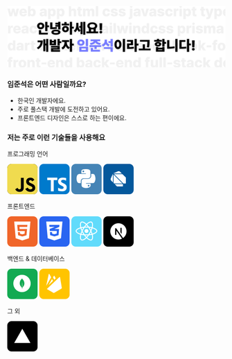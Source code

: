 ![alt](/img/banner.svg)

### 임준석은 어떤 사람일까요?

- 한국인 개발자에요.
- 주로 풀스택 개발에 도전하고 있어요.
- 프론트엔드 디자인은 스스로 하는 편이에요.

### 저는 주로 이런 기술들을 사용해요

프로그래밍 언어

![alt](/img/icons/js.svg) ![alt](/img/icons/ts.svg) ![alt](/img/icons/python.svg) ![alt](/img/icons/dart.svg)

프론트엔드

![alt](/img/icons/html.svg) ![alt](/img/icons/css.svg) ![alt](/img/icons/react.svg) ![alt](/img/icons/next.svg)

백엔드 & 데이터베이스

![alt](/img/icons/mongo.svg) ![alt](/img/icons/firebase.svg)

그 외

![alt](/img/icons/vercel.svg)
